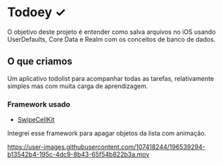 # Todoey ✓

O objetivo deste projeto é entender como salva arquivos no iOS usando UserDefaults, Core Data e Realm com os conceitos de banco de dados.

## O que criamos

Um aplicativo todolist para acompanhar todas as tarefas, relativamente simples mas com muita carga de aprendizagem.

### Framework usado

- [SwipeCellKit](https://github.com/SwipeCellKit/SwipeCellKit)

Integrei esse framework para apagar objetos da lista com animação.




https://user-images.githubusercontent.com/107418244/196539294-b13542b4-195c-4dc9-8b43-65f54b822b3a.mov

